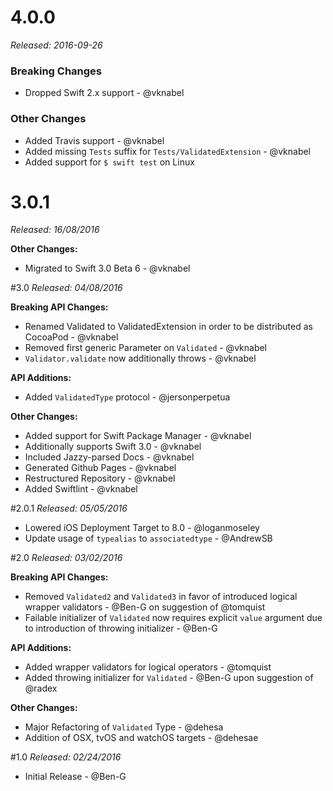 # 4.0.0
*Released: 2016-09-26*

### Breaking Changes

- Dropped Swift 2.x support - @vknabel

### Other Changes

- Added Travis support - @vknabel
- Added missing `Tests` suffix for `Tests/ValidatedExtension` - @vknabel
- Added support for `$ swift test` on Linux

# 3.0.1
*Released: 16/08/2016*

**Other Changes:**

- Migrated to Swift 3.0 Beta 6 - @vknabel

#3.0
*Released: 04/08/2016*

**Breaking API Changes:**

- Renamed Validated to ValidatedExtension in order to be distributed as CocoaPod - @vknabel
- Removed first generic Parameter on `Validated` - @vknabel
- `Validator.validate` now additionally throws - @vknabel

**API Additions:**

- Added `ValidatedType` protocol - @jersonperpetua

**Other Changes:**

- Added support for Swift Package Manager - @vknabel
- Additionally supports Swift 3.0 - @vknabel
- Included Jazzy-parsed Docs - @vknabel
- Generated Github Pages - @vknabel
- Restructured Repository - @vknabel
- Added Swiftlint - @vknabel

#2.0.1
*Released: 05/05/2016*

- Lowered iOS Deployment Target to 8.0 - @loganmoseley
- Update usage of `typealias` to `associatedtype` - @AndrewSB

#2.0
*Released: 03/02/2016*

**Breaking API Changes:**

- Removed `Validated2` and `Validated3` in favor of introduced logical wrapper validators - @Ben-G on suggestion of @tomquist
- Failable initializer of `Validated` now requires explicit `value` argument due to introduction of throwing initializer - @Ben-G

**API Additions:**

- Added wrapper validators for logical operators - @tomquist
- Added throwing initializer for `Validated` - @Ben-G upon suggestion of @radex

**Other Changes:**

- Major Refactoring of `Validated` Type - @dehesa
- Addition of OSX, tvOS and watchOS targets - @dehesae

#1.0
*Released: 02/24/2016*

 - Initial Release - @Ben-G
